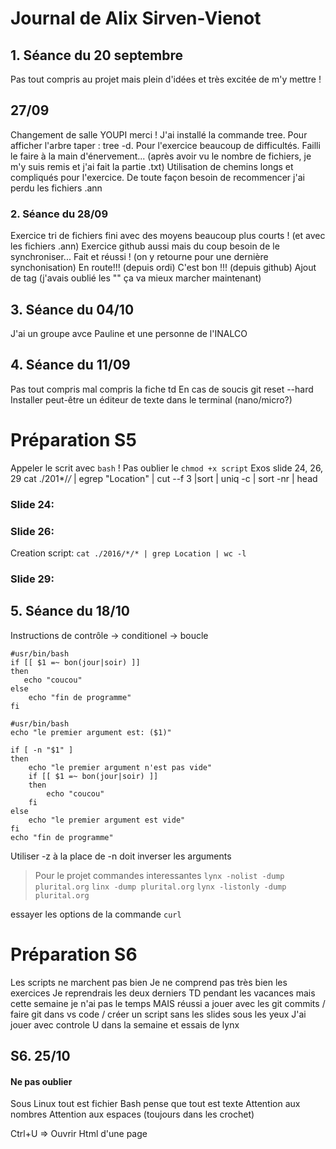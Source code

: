 # Journal de Alix Sirven-Vienot 
## 1. Séance du 20 septembre

Pas tout compris au projet mais plein d'idées et très excitée de m'y mettre ! 

## 27/09
Changement de salle YOUPI merci !
J'ai installé la commande tree. 
Pour afficher l'arbre taper : tree -d.
Pour l'exercice beaucoup de difficultés. Failli le faire à la main d'énervement... (après avoir vu le nombre de fichiers, je m'y suis remis et j'ai fait la partie .txt)
Utilisation de chemins longs et compliqués pour l'exercice. De toute façon besoin de recommencer j'ai perdu les fichiers .ann

### 2. Séance du 28/09
Exercice tri de fichiers fini avec des moyens beaucoup plus courts ! (et avec les fichiers .ann)
Exercice github aussi mais du coup besoin de le synchroniser...
Fait et réussi ! (on y retourne pour une dernière synchonisation)
En route!!! (depuis ordi)
C'est bon !!! (depuis github) 
Ajout de tag (j'avais oublié les "" ça va mieux marcher maintenant)

## 3. Séance du 04/10
J'ai un groupe avce Pauline et une personne de l'INALCO


## 4. Séance du 11/09

Pas tout compris mal compris la fiche td 
En cas de soucis git reset --hard
Installer peut-être un éditeur de texte dans le terminal (nano/micro?)


# Préparation S5

Appeler le scrit avec `bash` !
Pas oublier le `chmod +x script`
Exos slide 24, 26, 29
cat ./201*/*/* | egrep "Location" | cut --f 3 |sort | uniq -c | sort -nr | head


### Slide 24:

### Slide 26:
Creation script:
`cat ./2016/*/* | grep Location | wc -l`

### Slide 29:


## 5. Séance du 18/10
Instructions de contrôle
-> conditionel
-> boucle
```
#usr/bin/bash
if [[ $1 =~ bon(jour|soir) ]]
then
   echo "coucou"
else
    echo "fin de programme"
fi
```

```
#usr/bin/bash
echo "le premier argument est: ($1)"

if [ -n "$1" ]
then
    echo "le premier argument n'est pas vide"
    if [[ $1 =~ bon(jour|soir) ]]
    then
        echo "coucou"
    fi
else
    echo "le premier argument est vide"
fi
echo "fin de programme"
```
Utiliser -z à la place de -n doit inverser les arguments

> Pour le projet
commandes interessantes
`lynx -nolist -dump plurital.org`
`linx -dump plurital.org`
`lynx -listonly -dump plurital.org`

essayer les options de la commande `curl`


# Préparation S6  
Les scripts ne marchent pas bien 
Je ne comprend pas très bien les exercices 
Je reprendrais les deux derniers TD pendant les vacances mais cette semaine je n'ai pas le temps 
MAIS réussi a jouer avec les git commits / faire git dans vs code / créer un script sans les slides sous les yeux
J'ai jouer avec controle U dans la semaine et essais de lynx 

## S6. 25/10 



#### Ne pas oublier
Sous Linux tout est fichier
Bash pense que tout est texte Attention aux nombres
Attention aux espaces (toujours dans les crochet)

Ctrl+U => Ouvrir Html d'une page

